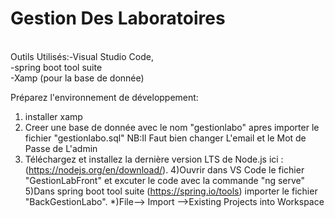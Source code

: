 # Gestion Des Laboratoires
<br /> 
Outils Utilisés:-Visual Studio Code,<br /> 
		-spring boot tool suite<br /> 
		-Xamp (pour la base de donnée)<br /> 

Préparez l'environnement de développement:
1) installer xamp 
2) Creer une base de donnée avec le nom "gestionlabo" apres importer le fichier "gestionlabo.sql" 
	NB:Il Faut bien changer L'email et le Mot de Passe de L'admin
3) Téléchargez et installez la dernière version LTS de Node.js ici :(https://nodejs.org/en/download/).
4)Ouvrir dans VS Code le fichier "GestionLabFront" et excuter le code avec la commande "ng serve" 
5)Dans spring boot tool suite (https://spring.io/tools) importer le fichier "BackGestionLabo".
			*)File--> Import -->Existing Projects into Workspace 
